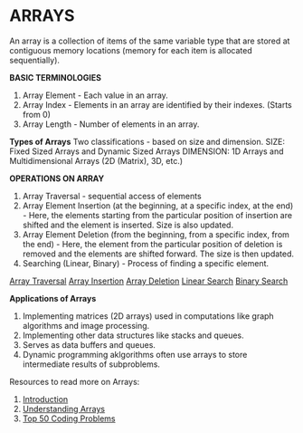 # ARRAYS

An array is a collection of items of the same variable type that are stored at contiguous memory locations (memory for each item is allocated sequentially).

**BASIC TERMINOLOGIES**
1. Array Element - Each value in an array.
2. Array Index - Elements in an array are identified by their indexes. (Starts from 0)
3. Array Length - Number of elements in an array. 

**Types of Arrays**
Two classifications - based on size and dimension. 
SIZE: Fixed Sized Arrays and Dynamic Sized Arrays
DIMENSION: 1D Arrays and Multidimensional Arrays (2D (Matrix), 3D, etc.)

**OPERATIONS ON ARRAY**
1. Array Traversal - sequential access of elements
2. Array Element Insertion (at the beginning, at a specific index, at the end) - Here, the elements starting from the particular position of insertion are shifted and the element is inserted. Size is also updated. 
3. Array Element Deletion (from the beginning, from a specific index, from the end) - Here, the element from the particular position of deletion is removed and the elements are shifted forward. The size is then updated. 
4. Searching (Linear, Binary) - Process of finding a specific element. 

[Array Traversal](traversal.py)
[Array Insertion](insertion.py)
[Array Deletion](deletion.py)
[Linear Search](linearsearch.py)
[Binary Search](binarysearch.py)

**Applications of Arrays**
1. Implementing matrices (2D arrays) used in computations like graph algorithms and image processing. 
2. Implementing other data structures like stacks and queues. 
3. Serves as data buffers and queues. 
4. Dynamic programming aklgorithms often use arrays to store intermediate results of subproblems. 

Resources to read more on Arrays:
1. [Introduction](https://www.geeksforgeeks.org/dsa/introduction-to-arrays-data-structure-and-algorithm-tutorials/)
2. [Understanding Arrays](https://www.geeksforgeeks.org/dsa/applications-advantages-and-disadvantages-of-array-data-structure/)
3. [Top 50 Coding Problems](https://www.geeksforgeeks.org/dsa/top-50-array-coding-problems-for-interviews/)